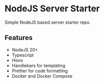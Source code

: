 # NodeJS Server Starter

Simple NodeJS based server starter repo.

## Features

- NodeJS 20+
- Typescript
- Hono
- Handlebars for templating
- Prettier for code formatting
- Docker and Docker Compose